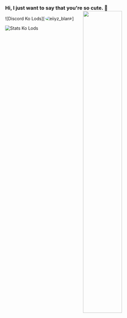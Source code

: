 ### Hi, I just want to say that you're so cute. 👋 [<img align="right" width="50%" src="https://github-readme-stats.vercel.app/api?username=NcknmeX&show_icons=true&theme=radical&hide=contribs,issues">](https://metrics.lecoq.io/NcknmeX?template=classic)

![Discord Ko Lods][<img style="border-radius: 50%;" src="https://cdn.discordapp.com/avatars/764520674391490560/b6c55c0ca127989ec317adc920cc9c4d.png?size=4096" alt="eiiyz_blank">]

![Stats Ko Lods](https://github-readme-stats.vercel.app/api/top-langs/?username=ncknmex&layout=demo)
